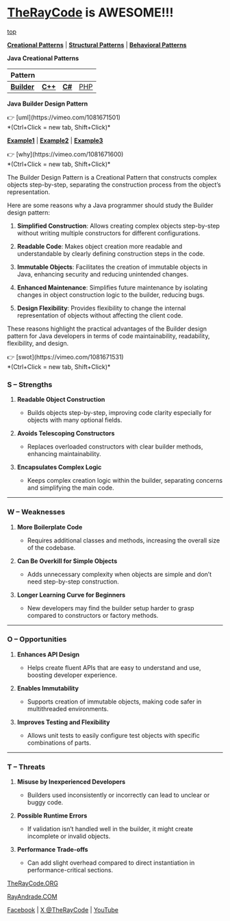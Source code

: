 # [TheRayCode](../../README.md) is AWESOME!!!

[top](../README.md)

**[Creational Patterns](../README.md)** | **[Structural Patterns](../Structural/README.md)** | **[Behavioral Patterns](../Behavioral/README.md)**

**Java Creational Patterns**

|Pattern|   |   |   |
|---|---|---|---|
| [**Builder**](README.md) | [**C++**](../../../CPP/Creational/Builder/README.md) | [**C#**](../../../Csharp/Creational/Builder/README.md) | [PHP](../../../PHP/Creational/Builder/README.md) |

**Java Builder Design Pattern**

<p>
👉 [uml](https://vimeo.com/1081671501)<br/>
*(Ctrl+Click = new tab, Shift+Click)*
</p>

[**Example1**](Example1/README.md) | [**Example2**](Example2/README.md) | [**Example3**](Example3/README.md)

<p>
👉 [why](https://vimeo.com/1081671600)<br/>
*(Ctrl+Click = new tab, Shift+Click)*
</p>

The Builder Design Pattern is a Creational Pattern that constructs complex objects step-by-step, separating the construction process from the object’s representation.

Here are some reasons why a Java programmer should study the Builder design pattern:

1. **Simplified Construction**: Allows creating complex objects step-by-step without writing multiple constructors for different configurations.

2. **Readable Code**: Makes object creation more readable and understandable by clearly defining construction steps in the code.

3. **Immutable Objects**: Facilitates the creation of immutable objects in Java, enhancing security and reducing unintended changes.

4. **Enhanced Maintenance**: Simplifies future maintenance by isolating changes in object construction logic to the builder, reducing bugs.

5. **Design Flexibility**: Provides flexibility to change the internal representation of objects without affecting the client code.

These reasons highlight the practical advantages of the Builder design pattern for Java developers in terms of code maintainability, readability, flexibility, and design.

<p>
👉 [swot](https://vimeo.com/1081671531)<br/>
*(Ctrl+Click = new tab, Shift+Click)*
</p>

### **S – Strengths**

1. **Readable Object Construction**

   * Builds objects step-by-step, improving code clarity especially for objects with many optional fields.

2. **Avoids Telescoping Constructors**

   * Replaces overloaded constructors with clear builder methods, enhancing maintainability.

3. **Encapsulates Complex Logic**

   * Keeps complex creation logic within the builder, separating concerns and simplifying the main code.

---

### **W – Weaknesses**

1. **More Boilerplate Code**

   * Requires additional classes and methods, increasing the overall size of the codebase.

2. **Can Be Overkill for Simple Objects**

   * Adds unnecessary complexity when objects are simple and don’t need step-by-step construction.

3. **Longer Learning Curve for Beginners**

   * New developers may find the builder setup harder to grasp compared to constructors or factory methods.

---

### **O – Opportunities**

1. **Enhances API Design**

   * Helps create fluent APIs that are easy to understand and use, boosting developer experience.

2. **Enables Immutability**

   * Supports creation of immutable objects, making code safer in multithreaded environments.

3. **Improves Testing and Flexibility**

   * Allows unit tests to easily configure test objects with specific combinations of parts.

---

### **T – Threats**

1. **Misuse by Inexperienced Developers**

   * Builders used inconsistently or incorrectly can lead to unclear or buggy code.

2. **Possible Runtime Errors**

   * If validation isn’t handled well in the builder, it might create incomplete or invalid objects.

3. **Performance Trade-offs**

   * Can add slight overhead compared to direct instantiation in performance-critical sections.


[TheRayCode.ORG](https://www.TheRayCode.org)

[RayAndrade.COM](https://www.RayAndrade.com)

[Facebook](https://www.facebook.com/TheRayCode/) | [X @TheRayCode](https://www.x.com/TheRayCode/) | [YouTube](https://www.youtube.com/TheRayCode/)

